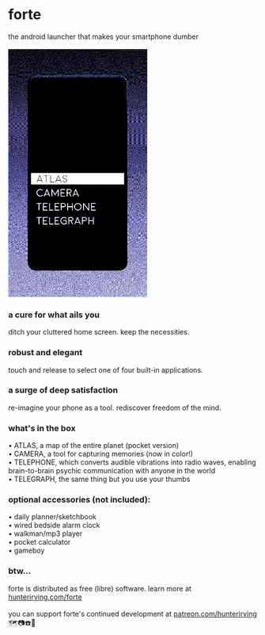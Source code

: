 # forte
the android launcher that makes your smartphone dumber
<br><br>
<img src="forte.gif" height=500>
<br>
<h3>a cure for what ails you</h3>
ditch your cluttered home screen. keep the necessities.<br>

<h3>robust and elegant</h3>
touch and release to select one of four built-in applications.<br>

<h3>a surge of deep satisfaction</h3>
re-imagine your phone as a tool. rediscover freedom of the mind.<br>

<h3>what's in the box</h3>
• ATLAS, a map of the entire planet (pocket version)<br>
• CAMERA, a tool for capturing memories (now in color!)<br>
• TELEPHONE, which converts audible vibrations into radio waves, enabling brain-to-brain psychic communication with anyone in the world<br>
• TELEGRAPH, the same thing but you use your thumbs<br>

<h3>optional accessories (not included):</h3>
• daily planner/sketchbook<br>
• wired bedside alarm clock<br>
• walkman/mp3 player<br>
• pocket calculator<br>
• gameboy<br>

<h3>btw...</h3>
forte is distributed as free (libre) software. learn more at <a href="www.hunterirving.com/forte">hunterirving.com/forte</a><br><br>
you can support forte's continued development at <a href="https://www.patreon.com/hunterirving">patreon.com/hunterirving</a>
<br>
🗺️📷☎️📃
